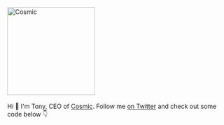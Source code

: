 <div>
  <a href="https://www.cosmicjs.com">
    <img src="https://cdn.cosmicjs.com/049dabb0-8e19-11ea-81c6-b3a804bfff46-cosmic-dark.png" alt="Cosmic" height="200"/>
  </a>
  <br /><br />
  Hi 👋 I'm Tony, CEO of <a href="https://www.cosmicjs.com">Cosmic</a>. Follow me <a href="https://twitter.com/TonySpiro">on Twitter</a> and check out some code below 👇 
</div>
